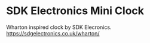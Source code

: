 # SDK Electronics Mini Clock

Wharton inspired clock by SDK Elecronics. https://sdgelectronics.co.uk/wharton/
